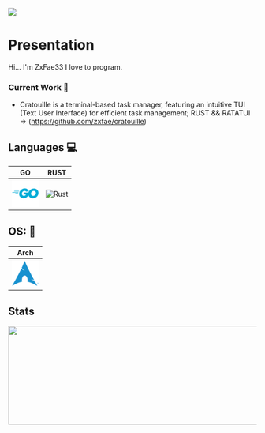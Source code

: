 ![](https://komarev.com/ghpvc/?username=zxfae&color=006bed)
# Presentation

Hi... I'm ZxFae33
I love to program.


### Current Work 🚀
- Cratouille is a terminal-based task manager, featuring an intuitive TUI (Text User Interface) for efficient task management; RUST && RATATUI => (https://github.com/zxfae/cratouille)

## Languages :computer:

| GO | RUST |
|----------|----------|
| <img src="https://github.com/devicons/devicon/blob/master/icons/go/go-original-wordmark.svg" title="Golang" alt="Golang" width="55" height="55"/> | <img src="https://www.rust-lang.org/logos/rust-logo-128x128.png" title="Rust"  alt="Rust" width="55" height="55"/>

## OS: :floppy_disk:

| Arch |
|--------|
| <img src="https://github.com/devicons/devicon/blob/master/icons/archlinux/archlinux-original.svg" title="ArchLinux" alt="ArchLinux" width="55" height="55"/>

## Stats
<p align="center">
  <img width="600" height="200" src="https://github-readme-stats.vercel.app/api?username=zxfae&theme=merko&show_icons=true&hide_border=false">
</p>
